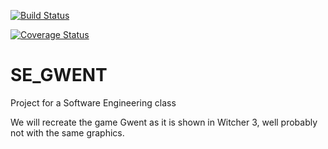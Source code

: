 [![Build Status](https://travis-ci.com/StefanGrad/Gwent-SE.svg?branch=Docker)](https://travis-ci.com/StefanGrad/Gwent-SE)

[![Coverage Status](https://coveralls.io/repos/github/StefanGrad/Gwent-SE/badge.svg?branch=Docker)](https://coveralls.io/github/StefanGrad/Gwent-SE?branch=Docker)

# SE_GWENT
Project for a Software Engineering class

We will recreate the game Gwent as it is shown in Witcher 3, well probably not with the same graphics.
